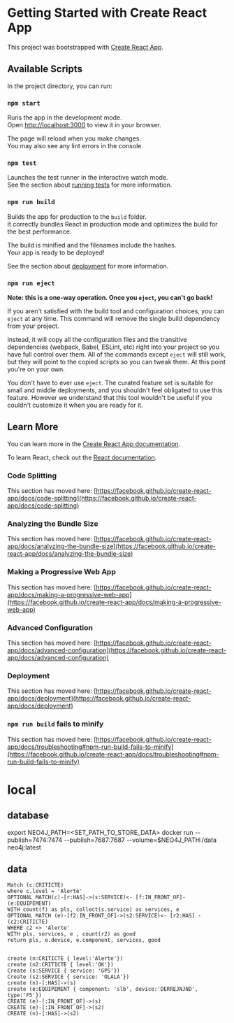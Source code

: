 # Getting Started with Create React App

This project was bootstrapped with [Create React App](https://github.com/facebook/create-react-app).

## Available Scripts

In the project directory, you can run:

### `npm start`

Runs the app in the development mode.\
Open [http://localhost:3000](http://localhost:3000) to view it in your browser.

The page will reload when you make changes.\
You may also see any lint errors in the console.

### `npm test`

Launches the test runner in the interactive watch mode.\
See the section about [running tests](https://facebook.github.io/create-react-app/docs/running-tests) for more information.

### `npm run build`

Builds the app for production to the `build` folder.\
It correctly bundles React in production mode and optimizes the build for the best performance.

The build is minified and the filenames include the hashes.\
Your app is ready to be deployed!

See the section about [deployment](https://facebook.github.io/create-react-app/docs/deployment) for more information.

### `npm run eject`

**Note: this is a one-way operation. Once you `eject`, you can't go back!**

If you aren't satisfied with the build tool and configuration choices, you can `eject` at any time. This command will remove the single build dependency from your project.

Instead, it will copy all the configuration files and the transitive dependencies (webpack, Babel, ESLint, etc) right into your project so you have full control over them. All of the commands except `eject` will still work, but they will point to the copied scripts so you can tweak them. At this point you're on your own.

You don't have to ever use `eject`. The curated feature set is suitable for small and middle deployments, and you shouldn't feel obligated to use this feature. However we understand that this tool wouldn't be useful if you couldn't customize it when you are ready for it.

## Learn More

You can learn more in the [Create React App documentation](https://facebook.github.io/create-react-app/docs/getting-started).

To learn React, check out the [React documentation](https://reactjs.org/).

### Code Splitting

This section has moved here: [https://facebook.github.io/create-react-app/docs/code-splitting](https://facebook.github.io/create-react-app/docs/code-splitting)

### Analyzing the Bundle Size

This section has moved here: [https://facebook.github.io/create-react-app/docs/analyzing-the-bundle-size](https://facebook.github.io/create-react-app/docs/analyzing-the-bundle-size)

### Making a Progressive Web App

This section has moved here: [https://facebook.github.io/create-react-app/docs/making-a-progressive-web-app](https://facebook.github.io/create-react-app/docs/making-a-progressive-web-app)

### Advanced Configuration

This section has moved here: [https://facebook.github.io/create-react-app/docs/advanced-configuration](https://facebook.github.io/create-react-app/docs/advanced-configuration)

### Deployment

This section has moved here: [https://facebook.github.io/create-react-app/docs/deployment](https://facebook.github.io/create-react-app/docs/deployment)

### `npm run build` fails to minify

This section has moved here: [https://facebook.github.io/create-react-app/docs/troubleshooting#npm-run-build-fails-to-minify](https://facebook.github.io/create-react-app/docs/troubleshooting#npm-run-build-fails-to-minify)


# local 

## database 
export NEO4J_PATH=<SET_PATH_TO_STORE_DATA>
docker run --publish=7474:7474 --publish=7687:7687 --volume=$NEO4J_PATH:/data neo4j:latest


## data

```
Match (c:CRITICTE)
where c.level = 'Alerte'
OPTIONAL MATCH(c)-[r:HAS]->(s:SERVICE)<- [f:IN_FRONT_OF]-(e:EQUIPEMENT)
WITH count(f) as pls, collect(s.service) as services, e
OPTIONAL MATCH (e)-[f2:IN_FRONT_OF]->(s2:SERVICE)<- [r2:HAS] -(c2:CRITICTE)
WHERE c2 <> 'Alerte'
WITH pls, services, e , count(r2) as good
return pls, e.device, e.component, services, good


create (n:CRITICTE { level:'Alerte'})
create (n2:CRITICTE { level:'OK'})
Create (s:SERVICE { service: 'GPS'})
Create (s2:SERVICE { service: 'OLALA'})
create (n)-[:HAS]->(s)
create (e:EQUIPEMENT { component: 'slb', device:'DERREJNJND', type:'F5'})
CREATE (e)-[:IN_FRONT_OF]->(s)
CREATE (e)-[:IN_FRONT_OF]->(s2)
CREATE (n)-[:HAS]->(s2)
``````